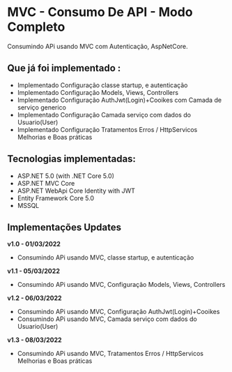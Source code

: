 # MVC - Consumo De API - Modo Completo

 Consumindo APi usando MVC com Autenticação, AspNetCore.

## Que já foi implementado :

- Implementado Configuração classe startup, e autenticação
- Implementado Configuração Models, Views, Controllers
- Implementado Configuração AuthJwt(Login)+Cooikes com Camada de serviço generico
- Implementado Configuração Camada serviço com dados do Usuario(User)
- Implementado Configuração Tratamentos Erros / HttpServicos Melhorias e Boas práticas

## Tecnologias implementadas:

- ASP.NET 5.0 (with .NET Core 5.0)
- ASP.NET MVC Core 
- ASP.NET WebApi Core Identity with JWT
- Entity Framework Core 5.0
- MSSQL

## Implementações Updates

**v1.0 - 01/03/2022**
- Consumindo APi usando MVC, classe startup, e autenticação

**v1.1 - 05/03/2022**
- Consumindo APi usando MVC, Configuração Models, Views, Controllers

**v1.2 - 06/03/2022**
- Consumindo APi usando MVC, Configuração AuthJwt(Login)+Cooikes
- Consumindo APi usando MVC, Camada serviço com dados do Usuario(User)

**v1.3 - 08/03/2022**
- Consumindo APi usando MVC, Tratamentos Erros / HttpServicos Melhorias e Boas práticas
